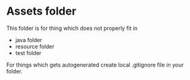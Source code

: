 # Assets folder

This folder is for thing which does not properly fit in
- java folder
- resource folder
- test folder

For things which gets autogenerated create local .gitignore file in
your folder. 
